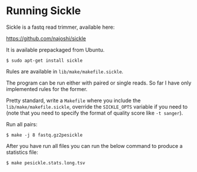 # Running Sickle

Sickle is a fastq read trimmer, available here:

https://github.com/najoshi/sickle

It is available prepackaged from Ubuntu.

```
$ sudo apt-get install sickle
```

Rules are available in `lib/make/makefile.sickle`.  

The program can be run either with paired or single reads. So far I have only
implemented rules for the former.

Pretty standard, write a `Makefile` where you include the
`lib/make/makefile.sickle`, override the `SICKLE_OPTS` variable if you need to
(note that you need to specify the format of quality score like `-t sanger`).

Run all pairs:

```
$ make -j 8 fastq.gz2pesickle
```

After you have run all files you can run the below command to produce a 
statistics file:

```
$ make pesickle.stats.long.tsv
```

